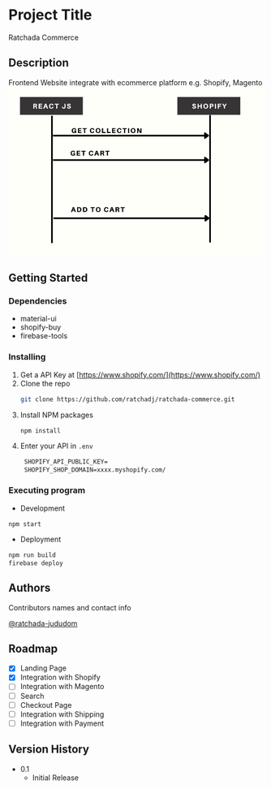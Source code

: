# Project Title
Ratchada Commerce 
## Description

Frontend Website integrate with ecommerce platform e.g. Shopify, Magento
![Design](https://github.com/ratchadj/ratchada-commerce/blob/master/README-P1.png?raw=true)

## Getting Started

### Dependencies

* material-ui
* shopify-buy
* firebase-tools

### Installing

1. Get a API Key at [https://www.shopify.com/](https://www.shopify.com/)
2. Clone the repo
   ```sh
   git clone https://github.com/ratchadj/ratchada-commerce.git
   ```
3. Install NPM packages
   ```sh
   npm install
   ```
4. Enter your API in `.env`
   ```JS
    SHOPIFY_API_PUBLIC_KEY=
    SHOPIFY_SHOP_DOMAIN=xxxx.myshopify.com/
   ```

### Executing program

* Development
```
npm start
```
* Deployment
```
npm run build
firebase deploy
```
## Authors

Contributors names and contact info

[@ratchada-jududom](https://www.linkedin.com/in/ratchada-jududom/)

## Roadmap
- [x] Landing Page
- [x] Integration with Shopify
- [ ] Integration with Magento
- [ ] Search
- [ ] Checkout Page
- [ ] Integration with Shipping
- [ ] Integration with Payment

## Version History

* 0.1
    * Initial Release

